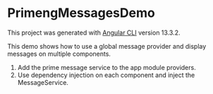 # PrimengMessagesDemo

This project was generated with [Angular CLI](https://github.com/angular/angular-cli) version 13.3.2.

This demo shows how to use a global message provider and display messages on multiple components.

1. Add the prime message service to the app module providers.
2. Use dependency injection on each component and inject the MessageService.

